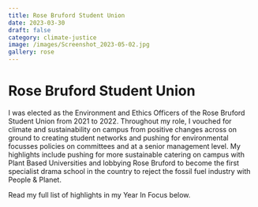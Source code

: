 ```yaml
---
title: Rose Bruford Student Union
date: 2023-03-30
draft: false
category: climate-justice
image: /images/Screenshot_2023-05-02.jpg
gallery: rose
---
```

# Rose Bruford Student Union

I was elected as the Environment and Ethics Officers of the Rose Bruford Student Union from 2021 to 2022. Throughout my role, I vouched for climate and sustainability on campus from positive changes across on ground to creating student networks and pushing for environmental focusses policies on committees and at a senior management level. My highlights include pushing for more sustainable catering on campus with Plant Based Universities and lobbying Rose Bruford to become the first specialist drama school in the country to reject the fossil fuel industry with People & Planet.

Read my full list of highlights in my Year In Focus below.